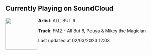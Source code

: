 ## Currently Playing on SoundCloud

[<img align="left" width="100" src="https://i1.sndcdn.com/artworks-UBLsDNXsu5dTxlPS-S5UEQQ-t500x500.jpg">](https://soundcloud.com/all-but-6-records/fmz-all-but-6-pouya-mikey-the?in=all-but-6-records/sets/ab6-pouya-fat-nick)

**Artist**: ALL BUT 6 

**Track**: FMZ - All But 6, Pouya & Mikey the Magician

Last updated at 02/03/2023 12:03
